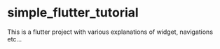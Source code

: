 # simple_flutter_tutorial
This is a flutter project with various explanations of widget, navigations etc...
